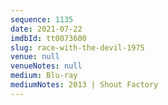 ```yaml
---
sequence: 1135
date: 2021-07-22
imdbId: tt0073600
slug: race-with-the-devil-1975
venue: null
venueNotes: null
medium: Blu-ray
mediumNotes: 2013 | Shout Factory
---
```

